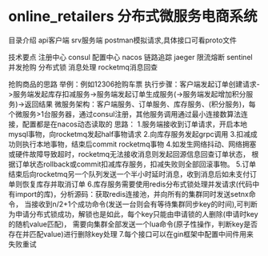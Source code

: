 # online_retailers 分布式微服务电商系统
目录介绍
  api客户端
  srv服务端
  postman模拟请求,具体接口可看proto文件

技术要点
  注册中心  consul
  配置中心  nacos
  链路追踪  jaeger
  限流熔断  sentinel
  并发抢购  分布式锁
  消息处理  rocketmq消息回查
  
抢购商品的思路
  举例：例如12306抢购车票
  执行步骤：客户端发起订单创建请求->服务端发起库存扣减服务->服务端发起订单生成服务(->服务端发起增加积分服务)->返回结果
  微服务架构：客户端服务、订单服务、库存服务、(积分服务)，每个微服务>1台服务器，通过consul注册，其他服务调用通过最小连接数算法连接，配置都是在nacos动态读取的
  思路：
    1.服务端接收到订单请求，开启本地mysql事物，向rocketmq发起half事物请求
    2.向库存服务发起grpc调用
    3.扣减成功则执行本地事物，结束后commit rocketmq事物
    4.如发生网络抖动、网络拥塞或硬件故障导致超时，rocketmq无法接收消息则发起回源信息回查订单状态，
    根据订单状态rollback或commit扣减库存服务，扣减失败则全部回滚事物。
    5.订单结束后向rocketmq另一个队列发送一个半小时延时消息，收到消息后如未支付订单则恢复库存并取消订单
    6.库存服务需要使用redis分布式锁处理并发请求(代码中有import的库)，分析源码：获取redis连接池，并向所有的集群同时发送setnx命令，
    当接收到n/2+1个成功命令(发送一台则会有等待集群同步key的时间),可判断为申请分布式锁成功，解锁也是如此，每个key只能由申请锁的人删除(申请时key的随机value匹配)，
    需要向集群全部发送一个lua命令(原子性操作，判断key是否存在并匹配value)进行删除key处理
    7.每个接口可以在gin框架中配置中间件用来失败重试
